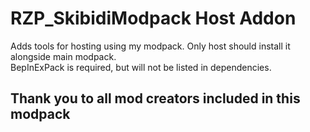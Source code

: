 # RZP_SkibidiModpack Host Addon

Adds tools for hosting using my modpack. Only host should install it alongside main modpack.<br>
BepInExPack is required, but will not be listed in dependencies.

## Thank you to all mod creators included in this modpack

